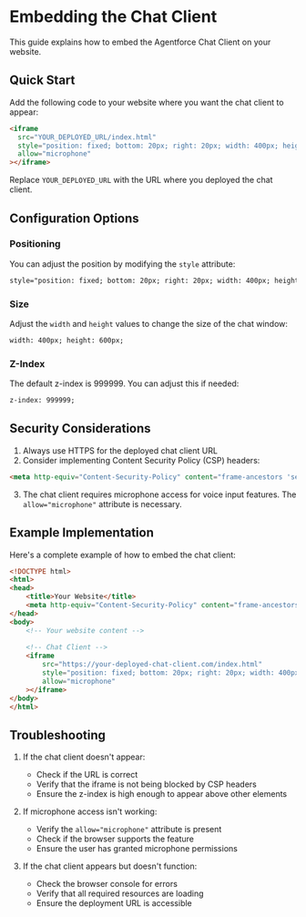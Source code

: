 # Embedding the Chat Client

This guide explains how to embed the Agentforce Chat Client on your website.

## Quick Start

Add the following code to your website where you want the chat client to appear:

```html
<iframe 
  src="YOUR_DEPLOYED_URL/index.html" 
  style="position: fixed; bottom: 20px; right: 20px; width: 400px; height: 600px; border: none; z-index: 999999;"
  allow="microphone"
></iframe>
```

Replace `YOUR_DEPLOYED_URL` with the URL where you deployed the chat client.

## Configuration Options

### Positioning
You can adjust the position by modifying the `style` attribute:
```html
style="position: fixed; bottom: 20px; right: 20px; width: 400px; height: 600px;"
```

### Size
Adjust the `width` and `height` values to change the size of the chat window:
```html
width: 400px; height: 600px;
```

### Z-Index
The default z-index is 999999. You can adjust this if needed:
```html
z-index: 999999;
```

## Security Considerations

1. Always use HTTPS for the deployed chat client URL
2. Consider implementing Content Security Policy (CSP) headers:
```html
<meta http-equiv="Content-Security-Policy" content="frame-ancestors 'self' https://your-domain.com">
```

3. The chat client requires microphone access for voice input features. The `allow="microphone"` attribute is necessary.

## Example Implementation

Here's a complete example of how to embed the chat client:

```html
<!DOCTYPE html>
<html>
<head>
    <title>Your Website</title>
    <meta http-equiv="Content-Security-Policy" content="frame-ancestors 'self' https://your-domain.com">
</head>
<body>
    <!-- Your website content -->
    
    <!-- Chat Client -->
    <iframe 
        src="https://your-deployed-chat-client.com/index.html" 
        style="position: fixed; bottom: 20px; right: 20px; width: 400px; height: 600px; border: none; z-index: 999999;"
        allow="microphone"
    ></iframe>
</body>
</html>
```

## Troubleshooting

1. If the chat client doesn't appear:
   - Check if the URL is correct
   - Verify that the iframe is not being blocked by CSP headers
   - Ensure the z-index is high enough to appear above other elements

2. If microphone access isn't working:
   - Verify the `allow="microphone"` attribute is present
   - Check if the browser supports the feature
   - Ensure the user has granted microphone permissions

3. If the chat client appears but doesn't function:
   - Check the browser console for errors
   - Verify that all required resources are loading
   - Ensure the deployment URL is accessible 